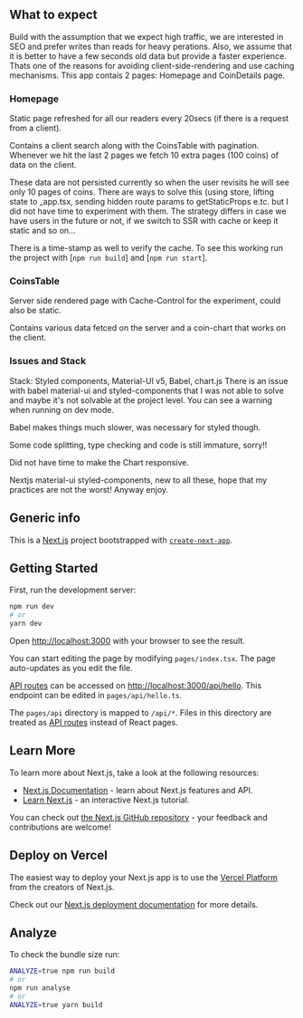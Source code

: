 ## What to expect

Build with the assumption that we expect high traffic, we are interested in SEO and prefer writes than reads for heavy perations. Also, we assume that it is better to have a few seconds old data but provide a faster experience. Thats one of the reasons for avoiding client-side-rendering and use caching mechanisms.
This app contais 2 pages: Homepage and CoinDetails page.

### Homepage

Static page refreshed for all our readers every 20secs (if there is a request from a client).

Contains a client search along with the CoinsTable with pagination. Whenever we hit the last 2 pages we fetch 10 extra pages (100 coins) of data on the client.

These data are not persisted currently so when the user revisits he will see only 10 pages of coins. There are ways to solve this (using store, lifting state to \_app.tsx, sending hidden route params to getStaticProps e.tc. but I did not have time to experiment with them. The strategy differs in case we have users in the future or not, if we switch to SSR with cache or keep it static and so on...

There is a time-stamp as well to verify the cache. To see this working run the project with [`npm run build`] and [`npm run start`].

### CoinsTable

Server side rendered page with Cache-Control for the experiment, could also be static.

Contains various data fetced on the server and a coin-chart that works on the client.

### Issues and Stack

Stack: Styled components, Material-UI v5, Babel, chart.js
There is an issue with babel material-ui and styled-components that I was not able to solve and maybe it's not solvable at the project level. You can see a warning when running on dev mode.

Babel makes things much slower, was necessary for styled though.

Some code splitting, type checking and code is still immature, sorry!!

Did not have time to make the Chart responsive.

Nextjs material-ui styled-components, new to all these, hope that my practices are not the worst! Anyway enjoy.

## Generic info

This is a [Next.js](https://nextjs.org/) project bootstrapped with [`create-next-app`](https://github.com/vercel/next.js/tree/canary/packages/create-next-app).

## Getting Started

First, run the development server:

```bash
npm run dev
# or
yarn dev
```

Open [http://localhost:3000](http://localhost:3000) with your browser to see the result.

You can start editing the page by modifying `pages/index.tsx`. The page auto-updates as you edit the file.

[API routes](https://nextjs.org/docs/api-routes/introduction) can be accessed on [http://localhost:3000/api/hello](http://localhost:3000/api/hello). This endpoint can be edited in `pages/api/hello.ts`.

The `pages/api` directory is mapped to `/api/*`. Files in this directory are treated as [API routes](https://nextjs.org/docs/api-routes/introduction) instead of React pages.

## Learn More

To learn more about Next.js, take a look at the following resources:

- [Next.js Documentation](https://nextjs.org/docs) - learn about Next.js features and API.
- [Learn Next.js](https://nextjs.org/learn) - an interactive Next.js tutorial.

You can check out [the Next.js GitHub repository](https://github.com/vercel/next.js/) - your feedback and contributions are welcome!

## Deploy on Vercel

The easiest way to deploy your Next.js app is to use the [Vercel Platform](https://vercel.com/new?utm_medium=default-template&filter=next.js&utm_source=create-next-app&utm_campaign=create-next-app-readme) from the creators of Next.js.

Check out our [Next.js deployment documentation](https://nextjs.org/docs/deployment) for more details.

## Analyze

To check the bundle size run:

```bash
ANALYZE=true npm run build
# or
npm run analyse
# or
ANALYZE=true yarn build
```
